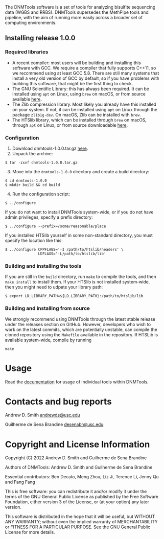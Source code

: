 The DNMTools software is a set of tools for analyzing bisulfite
sequencing data (WGBS and RRBS). DNMTools supersedes the MethPipe
tools and pipeline, with the aim of running more easily across a
broader set of computing environments.

## Installing release 1.0.0

### Required libraries

* A recent compiler: most users will be building and installing this
  software with GCC. We require a compiler that fully supports C++11,
  so we recommend using at least GCC 5.8. There are still many systems
  that install a very old version of GCC by default, so if you have
  problems with building this software, that might be the first thing
  to check.
* The GNU Scientific Library: this has always been required. It can be
  installed using `apt` on Linux, using `brew` on macOS, or from
  source available [here](http://www.gnu.org/software/gsl).
* The Zlib compression library. Most likely you already have this
  installed on your system. If not, it can be installed using `apt` on
  Linux through the package `zlib1g-dev`. On macOS, Zlib can be
  installed with `brew`.
* The HTSlib library, which can be installed through `brew` on macOS,
  through `apt` on Linux, or from source downloadable
  [here](https://github.com/samtools/htslib).

### Configuration

1. Download dnmtools-1.0.0.tar.gz
   [here](https://github.com/smithlabcode/dnmtools/releases/download/v1.0.0/dnmtools-1.0.0.tar.gz).
2. Unpack the archive:
```
$ tar -zxvf dnmtools-1.0.0.tar.gz
```
3. Move into the `dnmtools-1.0.0` directory and create a build directory:
```
$ cd dnmtools-1.0.0
$ mkdir build && cd build
```
4. Run the configuration script:
```
$ ../configure
```
If you do not want to install DNMTools system-wide, or if you do
not have admin privileges, specify a prefix directory:
```
$ ../configure --prefix=/some/reasonable/place
```
If you installed HTSlib yourself in some non-standard directory,
you must specify the location like this:
```
$ ../configure CPPFLAGS='-I /path/to/htslib/headers' \
               LDFLAGS='-L/path/to/htslib/lib'
```

### Building and installing the tools

If you are still in the `build` directory, run `make` to compile the
tools, and then `make install` to install them. If your HTSlib is not
installed system-wide, then you might need to udpate your library
path:
```
$ export LD_LIBRARY_PATH=${LD_LIBRARY_PATH}:/path/to/htslib/lib
```

### Building and installing from source

We strongly recommend using DNMTools through the latest stable release
under the releases section on GitHub. However, developers who wish to
work on the latest commits, which are potentially unstable, can
compile the cloned repository using the `Makefile` available in the
repository. If HTSLib is available system-wide, compile by running
```
make
```

Usage
=====

Read the [documentation](https://dnmtools.readthedocs.io) for usage of
individual tools within DNMTools.

Contacts and bug reports
========================

Andrew D. Smith
andrewds@usc.edu

Guilherme de Sena Brandine
desenabr@usc.edu

Copyright and License Information
=================================

Copyright (C) 2022
Andrew D. Smith and Guilherme de Sena Brandine

Authors of DNMTools: Andrew D. Smith and Guilherme de Sena Brandine

Essential contributors: Ben Decato, Meng Zhou, Liz Ji, Terence Li,
Jenny Qu and Fang Fang

This is free software: you can redistribute it and/or modify it under
the terms of the GNU General Public License as published by the Free
Software Foundation, either version 3 of the License, or (at your
option) any later version.

This software is distributed in the hope that it will be useful, but
WITHOUT ANY WARRANTY; without even the implied warranty of
MERCHANTABILITY or FITNESS FOR A PARTICULAR PURPOSE.  See the GNU
General Public License for more details.
